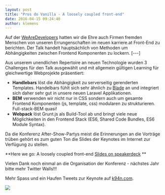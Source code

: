 ```yaml
---
layout: post
title: "Pros do Vanilla - A loosely coupled front-end"
date: 2016-04-15 09:24:40
author: klemens
---
```

Auf der [WeAreDevelopers](http://www.wearedevelopers.org/) hatten wir die Ehre auch Firmen fremden Menschen von unseren Errungenschaften im neuen karriere.at Front-End zu berichten. Der Talk handelt hauptsächlich von Methoden um Abhängigkeiten zwischen Frontend Komponenten zu lockern. [---]

Aus unserem unendlichen Repertoire an neuen Technologie wurden 3 Challenges für den Talk ausgewählt und mit allgemein gültigen Learning für gleichwertige Webprojekte präsentiert:

- **Handlebars** löst die Abhängigkeit zu serverseitig gerenderten Templates. Handelbars fühlt sich sehr ähnlich zu [Blade](https://laravel.com/docs/5.1/blade) an und integriert sich daher sehr gut in unsere neuen Laravel Applikationen.
- **BEM** verwenden wir nicht nur in CSS sondern auch um gesamte Frontend Komponenten (js, template, css) modularen zu strukturieren. Full-stack-BEM quasi!
- **Webpack** löst Grunt.js als Build-Tool ab und bringt viele neue Möglichkeiten in den Frontend Stack (ES6, Shared Code Bundles, ES6 Module Syntax).

Da die Konferenz After-Show-Partys meist die Erinnerungen an die Vorträge trüben gehört es zum guten Ton die Slides der Keynotes im Internet zur Verfügung zu stellen.

**Here we go: A loosely coupled front-end [Slides on speakerdeck](https://speakerdeck.com/k9ordon/a-loosely-coupled-front-end) **

Vielen Dank noch einmal an die Organisation der Konferenz - nächstes Jahr bitte mehr Twitter Walls!!!

Mehr Spass und ein Haufen Tweets zur Keynote auf [k94n.com](https://k94n.com/a-loosely-coupled-front-end). 

![](//kcdn.at/dev-blog/images/a-loosely-coupled-front-end/wad.001.png)